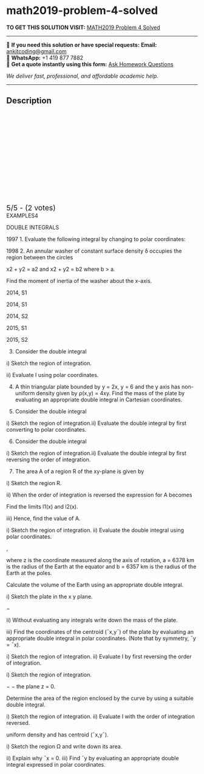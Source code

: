 # math2019-problem-4-solved
**TO GET THIS SOLUTION VISIT:** [MATH2019 Problem 4 Solved](https://www.ankitcodinghub.com/product/math2019-problem-class-solved-5/)


---

📩 **If you need this solution or have special requests:** **Email:** ankitcoding@gmail.com  
📱 **WhatsApp:** +1 419 877 7882  
📄 **Get a quote instantly using this form:** [Ask Homework Questions](https://www.ankitcodinghub.com/services/ask-homework-questions/)

*We deliver fast, professional, and affordable academic help.*

---

<h2>Description</h2>



<div class="kk-star-ratings kksr-auto kksr-align-center kksr-valign-top" data-payload="{&quot;align&quot;:&quot;center&quot;,&quot;id&quot;:&quot;117110&quot;,&quot;slug&quot;:&quot;default&quot;,&quot;valign&quot;:&quot;top&quot;,&quot;ignore&quot;:&quot;&quot;,&quot;reference&quot;:&quot;auto&quot;,&quot;class&quot;:&quot;&quot;,&quot;count&quot;:&quot;2&quot;,&quot;legendonly&quot;:&quot;&quot;,&quot;readonly&quot;:&quot;&quot;,&quot;score&quot;:&quot;5&quot;,&quot;starsonly&quot;:&quot;&quot;,&quot;best&quot;:&quot;5&quot;,&quot;gap&quot;:&quot;4&quot;,&quot;greet&quot;:&quot;Rate this product&quot;,&quot;legend&quot;:&quot;5\/5 - (2 votes)&quot;,&quot;size&quot;:&quot;24&quot;,&quot;title&quot;:&quot;MATH2019 Problem 4 Solved&quot;,&quot;width&quot;:&quot;138&quot;,&quot;_legend&quot;:&quot;{score}\/{best} - ({count} {votes})&quot;,&quot;font_factor&quot;:&quot;1.25&quot;}">

<div class="kksr-stars">

<div class="kksr-stars-inactive">
            <div class="kksr-star" data-star="1" style="padding-right: 4px">


<div class="kksr-icon" style="width: 24px; height: 24px;"></div>
        </div>
            <div class="kksr-star" data-star="2" style="padding-right: 4px">


<div class="kksr-icon" style="width: 24px; height: 24px;"></div>
        </div>
            <div class="kksr-star" data-star="3" style="padding-right: 4px">


<div class="kksr-icon" style="width: 24px; height: 24px;"></div>
        </div>
            <div class="kksr-star" data-star="4" style="padding-right: 4px">


<div class="kksr-icon" style="width: 24px; height: 24px;"></div>
        </div>
            <div class="kksr-star" data-star="5" style="padding-right: 4px">


<div class="kksr-icon" style="width: 24px; height: 24px;"></div>
        </div>
    </div>

<div class="kksr-stars-active" style="width: 138px;">
            <div class="kksr-star" style="padding-right: 4px">


<div class="kksr-icon" style="width: 24px; height: 24px;"></div>
        </div>
            <div class="kksr-star" style="padding-right: 4px">


<div class="kksr-icon" style="width: 24px; height: 24px;"></div>
        </div>
            <div class="kksr-star" style="padding-right: 4px">


<div class="kksr-icon" style="width: 24px; height: 24px;"></div>
        </div>
            <div class="kksr-star" style="padding-right: 4px">


<div class="kksr-icon" style="width: 24px; height: 24px;"></div>
        </div>
            <div class="kksr-star" style="padding-right: 4px">


<div class="kksr-icon" style="width: 24px; height: 24px;"></div>
        </div>
    </div>
</div>


<div class="kksr-legend" style="font-size: 19.2px;">
            5/5 - (2 votes)    </div>
    </div>
EXAMPLES4

DOUBLE INTEGRALS

1997 1. Evaluate the following integral by changing to polar coordinates:

1998 2. An annular washer of constant surface density δ occupies the region between the circles

x2 + y2 = a2 and x2 + y2 = b2 where b &gt; a.

Find the moment of inertia of the washer about the x-axis.

2014, S1

2014, S1

2014, S2

2015, S1

2015, S2

3. Consider the double integral

i) Sketch the region of integration.

ii) Evaluate I using polar coordinates.

4. A thin triangular plate bounded by y = 2x, y = 6 and the y axis has non-uniform density given by ρ(x,y) = 4xy. Find the mass of the plate by evaluating an appropriate double integral in Cartesian coordinates.

5. Consider the double integral

i) Sketch the region of integration.ii) Evaluate the double integral by first converting to polar coordinates.

6. Consider the double integral

i) Sketch the region of integration.ii) Evaluate the double integral by first reversing the order of integration.

7. The area A of a region R of the xy-plane is given by

i) Sketch the region R.

ii) When the order of integration is reversed the expression for A becomes

Find the limits l1(x) and l2(x).

iii) Hence, find the value of A.

i) Sketch the region of integration. ii) Evaluate the double integral using polar coordinates.

,

where z is the coordinate measured along the axis of rotation, a = 6378 km is the radius of the Earth at the equator and b = 6357 km is the radius of the Earth at the poles.

Calculate the volume of the Earth using an appropriate double integral.

i) Sketch the plate in the x y plane.

−

ii) Without evaluating any integrals write down the mass of the plate.

iii) Find the coordinates of the centroid (¯x,y¯) of the plate by evaluating an appropriate double integral in polar coordinates. (Note that by symmetry, ¯y = ¯x).

i) Sketch the region of integration. ii) Evaluate I by first reversing the order of integration.

i) Sketch the region of integration.

− − the plane z = 0.

Determine the area of the region enclosed by the curve by using a suitable double integral.

i) Sketch the region of integration. ii) Evaluate I with the order of integration reversed.

uniform density and has centroid (¯x,y¯).

i) Sketch the region Ω and write down its area.

ii) Explain why ¯x = 0. iii) Find ¯y by evaluating an appropriate double integral expressed in polar coordinates.

